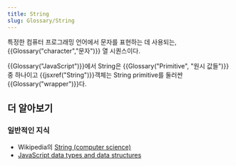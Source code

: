 ```yaml
---
title: String
slug: Glossary/String
---
```


특정한 컴퓨터 프로그래밍 언어에서 문자를 표현하는 데 사용되는, {{Glossary("character","문자")}} 열 시퀀스이다.

{{Glossary("JavaScript")}}에서 String은 {{Glossary("Primitive", "원시 값들")}} 중 하나이고 {{jsxref("String")}}객체는 String primitive를 둘러싼 {{Glossary("wrapper")}}다.

## 더 알아보기

### 일반적인 지식

- Wikipedia의 [String (computer science)](<https://en.wikipedia.org/wiki/String_(computer_science)>)
- [JavaScript data types and data structures](/ko/docs/Web/JavaScript/Data_structures#String_type)
